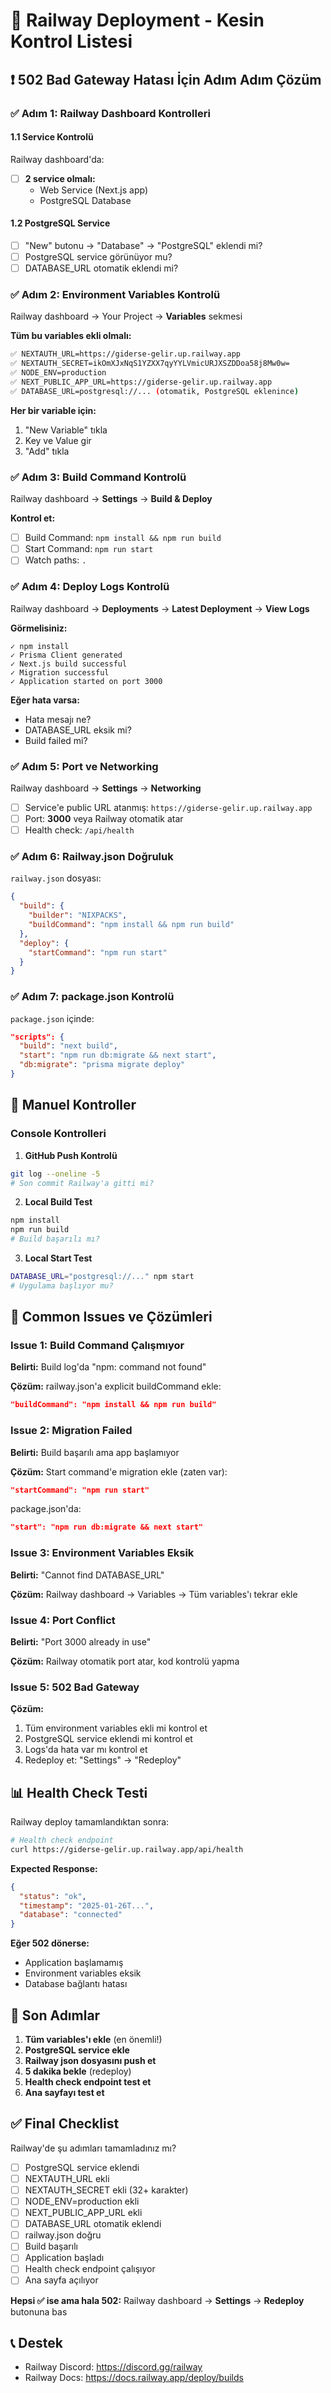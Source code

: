 # 🎯 Railway Deployment - Kesin Kontrol Listesi

## ❗ 502 Bad Gateway Hatası İçin Adım Adım Çözüm

### ✅ Adım 1: Railway Dashboard Kontrolleri

#### 1.1 Service Kontrolü

Railway dashboard'da:

- [ ] **2 service olmalı:**
  - Web Service (Next.js app)
  - PostgreSQL Database

#### 1.2 PostgreSQL Service

- [ ] "New" butonu → "Database" → "PostgreSQL" eklendi mi?
- [ ] PostgreSQL service görünüyor mu?
- [ ] DATABASE_URL otomatik eklendi mi?

### ✅ Adım 2: Environment Variables Kontrolü

Railway dashboard → Your Project → **Variables** sekmesi

**Tüm bu variables ekli olmalı:**

```bash
✅ NEXTAUTH_URL=https://giderse-gelir.up.railway.app
✅ NEXTAUTH_SECRET=ikOmXJxNqS1YZXX7qyYYLVmicURJXSZDDoa58j8Mw0w=
✅ NODE_ENV=production
✅ NEXT_PUBLIC_APP_URL=https://giderse-gelir.up.railway.app
✅ DATABASE_URL=postgresql://... (otomatik, PostgreSQL eklenince)
```

**Her bir variable için:**

1. "New Variable" tıkla
2. Key ve Value gir
3. "Add" tıkla

### ✅ Adım 3: Build Command Kontrolü

Railway dashboard → **Settings** → **Build & Deploy**

**Kontrol et:**

- [ ] Build Command: `npm install && npm run build`
- [ ] Start Command: `npm run start`
- [ ] Watch paths: `.`

### ✅ Adım 4: Deploy Logs Kontrolü

Railway dashboard → **Deployments** → **Latest Deployment** → **View Logs**

**Görmelisiniz:**

```
✓ npm install
✓ Prisma Client generated
✓ Next.js build successful
✓ Migration successful
✓ Application started on port 3000
```

**Eğer hata varsa:**

- Hata mesajı ne?
- DATABASE_URL eksik mi?
- Build failed mi?

### ✅ Adım 5: Port ve Networking

Railway dashboard → **Settings** → **Networking**

- [ ] Service'e public URL atanmış: `https://giderse-gelir.up.railway.app`
- [ ] Port: **3000** veya Railway otomatik atar
- [ ] Health check: `/api/health`

### ✅ Adım 6: Railway.json Doğruluk

`railway.json` dosyası:

```json
{
  "build": {
    "builder": "NIXPACKS",
    "buildCommand": "npm install && npm run build"
  },
  "deploy": {
    "startCommand": "npm run start"
  }
}
```

### ✅ Adım 7: package.json Kontrolü

`package.json` içinde:

```json
"scripts": {
  "build": "next build",
  "start": "npm run db:migrate && next start",
  "db:migrate": "prisma migrate deploy"
}
```

## 🔧 Manuel Kontroller

### Console Kontrolleri

1. **GitHub Push Kontrolü**

```bash
git log --oneline -5
# Son commit Railway'a gitti mi?
```

2. **Local Build Test**

```bash
npm install
npm run build
# Build başarılı mı?
```

3. **Local Start Test**

```bash
DATABASE_URL="postgresql://..." npm start
# Uygulama başlıyor mu?
```

## 🚨 Common Issues ve Çözümleri

### Issue 1: Build Command Çalışmıyor

**Belirti:** Build log'da "npm: command not found"

**Çözüm:**
railway.json'a explicit buildCommand ekle:

```json
"buildCommand": "npm install && npm run build"
```

### Issue 2: Migration Failed

**Belirti:** Build başarılı ama app başlamıyor

**Çözüm:**
Start command'e migration ekle (zaten var):

```json
"startCommand": "npm run start"
```

package.json'da:

```json
"start": "npm run db:migrate && next start"
```

### Issue 3: Environment Variables Eksik

**Belirti:** "Cannot find DATABASE_URL"

**Çözüm:**
Railway dashboard → Variables → Tüm variables'ı tekrar ekle

### Issue 4: Port Conflict

**Belirti:** "Port 3000 already in use"

**Çözüm:**
Railway otomatik port atar, kod kontrolü yapma

### Issue 5: 502 Bad Gateway

**Çözüm:**

1. Tüm environment variables ekli mi kontrol et
2. PostgreSQL service eklendi mi kontrol et
3. Logs'da hata var mı kontrol et
4. Redeploy et: "Settings" → "Redeploy"

## 📊 Health Check Testi

Railway deploy tamamlandıktan sonra:

```bash
# Health check endpoint
curl https://giderse-gelir.up.railway.app/api/health
```

**Expected Response:**

```json
{
  "status": "ok",
  "timestamp": "2025-01-26T...",
  "database": "connected"
}
```

**Eğer 502 dönerse:**

- Application başlamamış
- Environment variables eksik
- Database bağlantı hatası

## 🎯 Son Adımlar

1. **Tüm variables'ı ekle** (en önemli!)
2. **PostgreSQL service ekle**
3. **Railway json dosyasını push et**
4. **5 dakika bekle** (redeploy)
5. **Health check endpoint test et**
6. **Ana sayfayı test et**

## ✅ Final Checklist

Railway'de şu adımları tamamladınız mı?

- [ ] PostgreSQL service eklendi
- [ ] NEXTAUTH_URL ekli
- [ ] NEXTAUTH_SECRET ekli (32+ karakter)
- [ ] NODE_ENV=production ekli
- [ ] NEXT_PUBLIC_APP_URL ekli
- [ ] DATABASE_URL otomatik eklendi
- [ ] railway.json doğru
- [ ] Build başarılı
- [ ] Application başladı
- [ ] Health check endpoint çalışıyor
- [ ] Ana sayfa açılıyor

**Hepsi ✅ ise ama hala 502:**
Railway dashboard → **Settings** → **Redeploy** butonuna bas

## 📞 Destek

- Railway Discord: https://discord.gg/railway
- Railway Docs: https://docs.railway.app/deploy/builds
